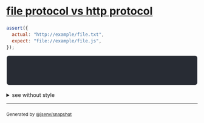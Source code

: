 # [file protocol vs http protocol](../../url.test.js#L179)

```js
assert({
  actual: "http://example/file.txt",
  expect: "file://example/file.js",
});
```

![img](throw.svg)

<details>
  <summary>see without style</summary>

```console
AssertionError: actual and expect are different

actual: "http://example/file.txt"
expect: "file://example/file.js"
```

</details>

---

<sub>
  Generated by <a href="https://github.com/jsenv/core/tree/main/packages/independent/snapshot">@jsenv/snapshot</a>
</sub>